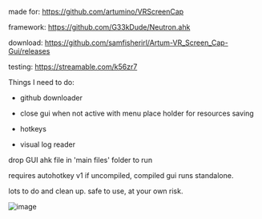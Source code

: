 made for: https://github.com/artumino/VRScreenCap

framework: https://github.com/G33kDude/Neutron.ahk

download: https://github.com/samfisherirl/Artum-VR_Screen_Cap-Gui/releases

testing: https://streamable.com/k56zr7

Things I need to do:

- github downloader

- close gui when not active with menu place holder for resources saving

- hotkeys

- visual log reader

drop GUI ahk file in  'main files' folder to run

requires autohotkey v1 if uncompiled, compiled gui runs standalone. 

lots to do and clean up. safe to use, at your own risk.

 ![image](https://user-images.githubusercontent.com/98753696/185177113-24e9d256-77b9-4150-9f4a-3d8efb2e8399.png)
